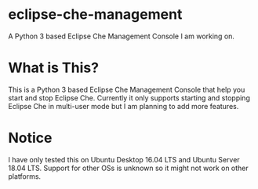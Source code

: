 # eclipse-che-management
A Python 3 based Eclipse Che Management Console I am working on.

# What is This?
This is a Python 3 based Eclipse Che Management Console that help you start and stop Eclipse Che.
Currently it only supports starting and stopping Eclipse Che in multi-user mode but I am planning to add more features.

# Notice
I have only tested this on Ubuntu Desktop 16.04 LTS and Ubuntu Server 18.04 LTS.
Support for other OSs is unknown so it might not work on other platforms.
